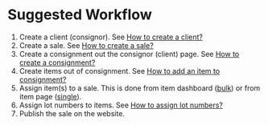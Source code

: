 # Suggested Workflow 

1. Create a client (consignor). See [How to create a client?](../client/how-to-create-a-client.md)   
2. Create a sale. See [How to create a sale?](../sale/how-to-create-a-sale.md)
3. Create a consignment out the consignor (client) page. See [How to create a consignment?](../consignment/how-to-create-a-consignment.md)
4. Create items out of consignment. See [How to add an item to consignment?](../consignment/how-to-add-an-item-to-consignment.md)  
5. Assign item(s) to a sale. This is done from item dashboard ([bulk](../sale/how-to-assign-bulk-items-to-a-sale.md)) or from item page ([single](../items/how-to-create-an-item.md)).
5. Assign lot numbers to items. See [How to assign lot numbers?](../sale/how-to-assign-lot-numbers.md
)
6. Publish the sale on the website.